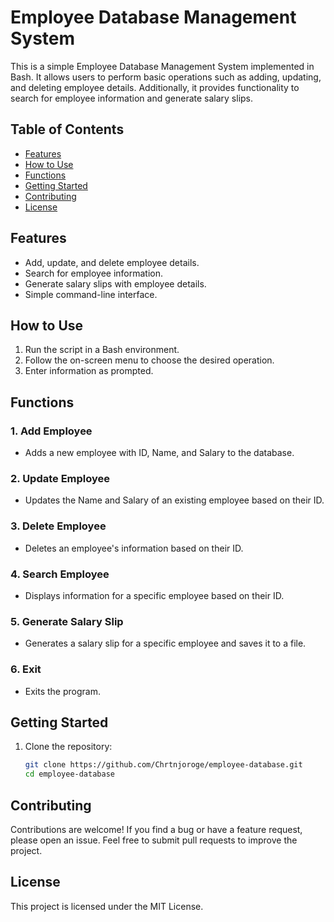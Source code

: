 # Employee Database Management System

This is a simple Employee Database Management System implemented in Bash. It allows users to perform basic operations such as adding, updating, and deleting employee details. Additionally, it provides functionality to search for employee information and generate salary slips.

## Table of Contents

- [Features](#features)
- [How to Use](#how-to-use)
- [Functions](#functions)
- [Getting Started](#getting-started)
- [Contributing](#contributing)
- [License](#license)

## Features

- Add, update, and delete employee details.
- Search for employee information.
- Generate salary slips with employee details.
- Simple command-line interface.

## How to Use

1. Run the script in a Bash environment.
2. Follow the on-screen menu to choose the desired operation.
3. Enter information as prompted.

## Functions

### 1. Add Employee
- Adds a new employee with ID, Name, and Salary to the database.

### 2. Update Employee
- Updates the Name and Salary of an existing employee based on their ID.

### 3. Delete Employee
- Deletes an employee's information based on their ID.

### 4. Search Employee
- Displays information for a specific employee based on their ID.

### 5. Generate Salary Slip
- Generates a salary slip for a specific employee and saves it to a file.

### 6. Exit
- Exits the program.

## Getting Started

1. Clone the repository:
   ```bash
   git clone https://github.com/Chrtnjoroge/employee-database.git
   cd employee-database


 ## Contributing

Contributions are welcome! If you find a bug or have a feature request, please open an issue. Feel free to submit pull requests to improve the project.

## License

This project is licensed under the MIT License.

